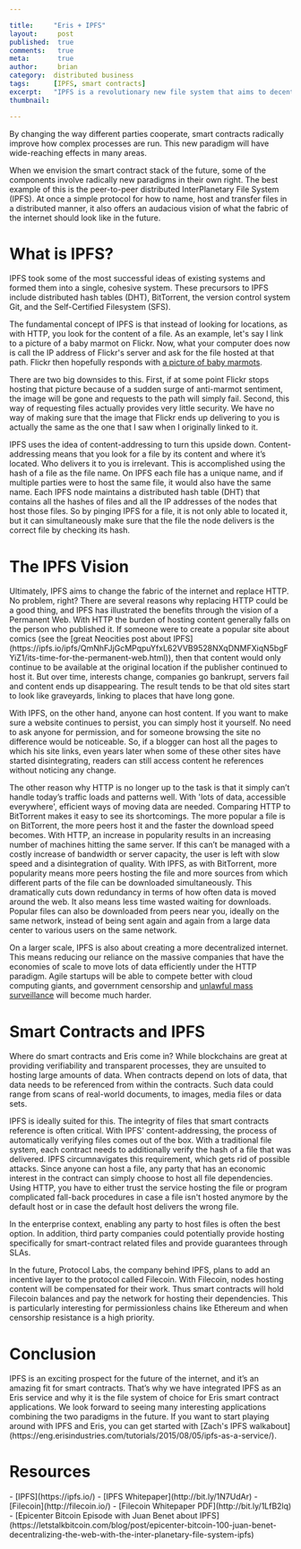 ```yaml
---

title:     "Eris + IPFS"
layout:		post
published:	true
comments:	true
meta:		true
author:		brian
category:  distributed business
tags:      [IPFS, smart contracts]
excerpt:   "IPFS is a revolutionary new file system that aims to decentralize the web. It also has characteristics that make it a great fit with smart contracts, which is why we have integrated it into Eris."
thumbnail:

---
```


By changing the way different parties cooperate, smart contracts radically improve how complex processes are run. This new paradigm will have wide-reaching effects in many areas.

When we envision the smart contract stack of the future, some of the components involve radically new paradigms in their own right. The best example of this is the peer-to-peer distributed InterPlanetary File System (IPFS). At once a simple protocol for how to name, host and transfer files in a distributed manner, it also offers an audacious vision of what the fabric of the internet should look like in the future.

<h1>What is IPFS?</h1>
IPFS took some of the most successful ideas of existing systems and formed them into a single, cohesive system. These precursors to IPFS include distributed hash tables (DHT), BitTorrent, the version control system Git, and the Self-Certified Filesystem (SFS).

The fundamental concept of IPFS is that instead of looking for locations, as with HTTP, you look for the content of a file. As an example, let's say I link to a picture of a baby marmot on Flickr. Now, what your computer does now is call the IP address of Flickr's server and ask for the file hosted at that path. Flickr then hopefully responds with [a picture of baby marmots](https://www.flickr.com/photos/53541558@N00/521987371).

There are two big downsides to this. First, if at some point Flickr stops hosting that picture because of a sudden surge of anti-marmot sentiment, the image will be gone and requests to the path will simply fail. Second, this way of requesting files actually provides very little security. We have no way of making sure that the image that Flickr ends up delivering to you is actually the same as the one that I saw when I originally linked to it.

IPFS uses the idea of content-addressing to turn this upside down. Content-addressing means that you look for a file by its content and where it’s located. Who delivers it to you is irrelevant. This is accomplished using the hash of a file as the file name. On IPFS each file has a unique name, and if multiple parties were to host the same file, it would also have the same name. Each IPFS node maintains a distributed hash table (DHT) that contains all the hashes of files and all the IP addresses of the nodes that host those files. So by pinging IPFS for a file, it is not only able to located it, but it can simultaneously make sure that the file the node delivers is the correct file by checking its hash.

<h1>The IPFS Vision</h1>
Ultimately, IPFS aims to change the fabric of the internet and replace HTTP. No problem, right? There are several reasons why replacing HTTP could be a good thing, and IPFS has illustrated the benefits through the vision of a Permanent Web. With HTTP the burden of hosting content generally falls on the person who published it. If someone were to create a popular site about comics (see the [great Neocities post about IPFS](https://ipfs.io/ipfs/QmNhFJjGcMPqpuYfxL62VVB9528NXqDNMFXiqN5bgFYiZ1/its-time-for-the-permanent-web.html)), then that content would only continue to be available at the original location if the publisher continued to host it. But over time, interests change, companies go bankrupt, servers fail and content ends up disappearing. The result tends to be that old sites start to look like graveyards, linking to places that have long gone.

With IPFS, on the other hand, anyone can host content. If you want to make sure a website continues to persist, you can simply host it yourself. No need to ask anyone for permission, and for someone browsing the site no difference would be noticeable. So, if a blogger can host all the pages to which his site links, even years later when some of these other sites have started disintegrating, readers can still access content he references without noticing any change.

The other reason why HTTP is no longer up to the task is that it simply can’t handle today’s traffic loads and patterns well. With 'lots of data, accessible everywhere', efficient ways of moving data are needed. Comparing HTTP to BitTorrent makes it easy to see its shortcomings. The more popular a file is on BitTorrent, the more peers host it and the faster the download speed becomes. With HTTP, an increase in popularity results in an increasing number of machines hitting the same server. If this can’t be managed with a costly increase of bandwidth or server capacity, the user is left with slow speed and a disintegration of quality. With IPFS, as with BitTorrent, more popularity means more peers hosting the file and more sources from which different parts of the file can be downloaded simultaneously. This dramatically cuts down redundancy in terms of how often data is moved around the web. It also means less time wasted waiting for downloads. Popular files can also be downloaded from peers near you, ideally on the same network, instead of being sent again and again from a large data center to various users on the same network.

On a larger scale, IPFS is also about creating a more decentralized internet. This means reducing our reliance on the massive companies that have the economies of scale to move lots of data efficiently under the HTTP paradigm. Agile startups will be able to compete better with cloud computing giants, and government censorship and [unlawful mass surveillance](https://blog.erisindustries.com/2015/11/02/IPBill/) will become much harder.

<h1>Smart Contracts and IPFS</h1>
Where do smart contracts and Eris come in? While blockchains are great at providing verifiability and transparent processes, they are unsuited to hosting large amounts of data. When contracts depend on lots of data, that data needs to be referenced from within the contracts. Such data could range from scans of real-world documents, to images, media files or data sets.

IPFS is ideally suited for this. The integrity of files that smart contracts reference is often critical. With IPFS' content-addressing, the process of automatically verifying files comes out of the box. With a traditional file system, each contract needs to additionally verify the hash of a file that was delivered. IPFS circumnavigates this requirement,  which gets rid of possible attacks. Since anyone can host a file, any party that has an economic interest in the contract can simply choose to host all file dependencies. Using HTTP, you have to either trust the service hosting the file or program complicated fall-back procedures in case a file isn't hosted anymore by the default host or in case the default host delivers the wrong file.

In the enterprise context, enabling any party to host files is often the best option. In addition, third party companies could potentially provide hosting specifically for smart-contract related files and provide guarantees through SLAs.

In the future, Protocol Labs, the company behind IPFS, plans to add an incentive layer to the protocol called Filecoin. With Filecoin, nodes hosting content will be compensated for their work. Thus smart contracts will hold Filecoin balances and pay the network for hosting their dependencies. This is particularly interesting for permissionless chains like Ethereum and when censorship resistance is a high priority.

<h1>Conclusion</h1>
IPFS is an exciting prospect for the future of the internet, and it’s an amazing fit for smart contracts. That’s why we have integrated IPFS as an Eris service and why it is the file system of choice for Eris smart contract applications. We look forward to seeing many interesting applications combining the two paradigms in the future. If you want to start playing around with IPFS and Eris, you can get started with [Zach's IPFS walkabout](https://eng.erisindustries.com/tutorials/2015/08/05/ipfs-as-a-service/).
<h1>Resources</h1>
- [IPFS](https://ipfs.io/)
- [IPFS Whitepaper](http://bit.ly/1N7UdAr)
- [Filecoin](http://filecoin.io/)
- [Filecoin Whitepaper PDF](http://bit.ly/1LfB2lq)
- [Epicenter Bitcoin Episode with Juan Benet about IPFS](https://letstalkbitcoin.com/blog/post/epicenter-bitcoin-100-juan-benet-decentralizing-the-web-with-the-inter-planetary-file-system-ipfs)
